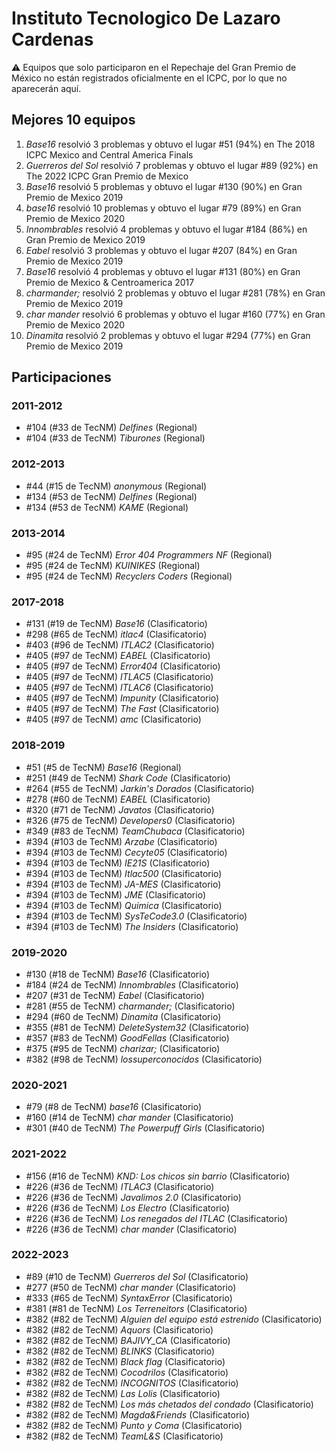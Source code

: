 # Instituto Tecnologico De Lazaro Cardenas

:warning: Equipos que solo participaron en el Repechaje del Gran Premio de México no están registrados oficialmente en el ICPC, por lo que no aparecerán aquí.

## Mejores 10 equipos

1. _Base16_ resolvió 3 problemas y obtuvo el lugar #51 (94%) en The 2018 ICPC Mexico and Central America Finals
1. _Guerreros del Sol_ resolvió 7 problemas y obtuvo el lugar #89 (92%) en The 2022 ICPC Gran Premio de Mexico
1. _Base16_ resolvió 5 problemas y obtuvo el lugar #130 (90%) en Gran Premio de Mexico 2019
1. _base16_ resolvió 10 problemas y obtuvo el lugar #79 (89%) en Gran Premio de Mexico 2020
1. _Innombrables_ resolvió 4 problemas y obtuvo el lugar #184 (86%) en Gran Premio de Mexico 2019
1. _Eabel_ resolvió 3 problemas y obtuvo el lugar #207 (84%) en Gran Premio de Mexico 2019
1. _Base16_ resolvió 4 problemas y obtuvo el lugar #131 (80%) en Gran Premio de Mexico & Centroamerica 2017
1. _charmander;_ resolvió 2 problemas y obtuvo el lugar #281 (78%) en Gran Premio de Mexico 2019
1. _char mander_ resolvió 6 problemas y obtuvo el lugar #160 (77%) en Gran Premio de Mexico 2020
1. _Dinamita_ resolvió 2 problemas y obtuvo el lugar #294 (77%) en Gran Premio de Mexico 2019

## Participaciones

### 2011-2012

- #104 (#33 de TecNM) _Delfines_ (Regional)
- #104 (#33 de TecNM) _Tiburones_ (Regional)

### 2012-2013

- #44 (#15 de TecNM) _anonymous_ (Regional)
- #134 (#53 de TecNM) _Delfines_ (Regional)
- #134 (#53 de TecNM) _KAME_ (Regional)

### 2013-2014

- #95 (#24 de TecNM) _Error 404 Programmers NF_ (Regional)
- #95 (#24 de TecNM) _KUINIKES_ (Regional)
- #95 (#24 de TecNM) _Recyclers Coders_ (Regional)

### 2017-2018

- #131 (#19 de TecNM) _Base16_ (Clasificatorio)
- #298 (#65 de TecNM) _itlac4_ (Clasificatorio)
- #403 (#96 de TecNM) _ITLAC2_ (Clasificatorio)
- #405 (#97 de TecNM) _EABEL_ (Clasificatorio)
- #405 (#97 de TecNM) _Error404_ (Clasificatorio)
- #405 (#97 de TecNM) _ITLAC5_ (Clasificatorio)
- #405 (#97 de TecNM) _ITLAC6_ (Clasificatorio)
- #405 (#97 de TecNM) _Impunity_ (Clasificatorio)
- #405 (#97 de TecNM) _The Fast_ (Clasificatorio)
- #405 (#97 de TecNM) _amc_ (Clasificatorio)

### 2018-2019

- #51 (#5 de TecNM) _Base16_ (Regional)
- #251 (#49 de TecNM) _Shark Code_ (Clasificatorio)
- #264 (#55 de TecNM) _Jarkin's Dorados_ (Clasificatorio)
- #278 (#60 de TecNM) _EABEL_ (Clasificatorio)
- #320 (#71 de TecNM) _Javatos_ (Clasificatorio)
- #326 (#75 de TecNM) _Developers0_ (Clasificatorio)
- #349 (#83 de TecNM) _TeamChubaca_ (Clasificatorio)
- #394 (#103 de TecNM) _Arzabe_ (Clasificatorio)
- #394 (#103 de TecNM) _Cecyte05_ (Clasificatorio)
- #394 (#103 de TecNM) _IE21S_ (Clasificatorio)
- #394 (#103 de TecNM) _Itlac500_ (Clasificatorio)
- #394 (#103 de TecNM) _JA-MES_ (Clasificatorio)
- #394 (#103 de TecNM) _JME_ (Clasificatorio)
- #394 (#103 de TecNM) _Quimica_ (Clasificatorio)
- #394 (#103 de TecNM) _SysTeCode3.0_ (Clasificatorio)
- #394 (#103 de TecNM) _The Insiders_ (Clasificatorio)

### 2019-2020

- #130 (#18 de TecNM) _Base16_ (Clasificatorio)
- #184 (#24 de TecNM) _Innombrables_ (Clasificatorio)
- #207 (#31 de TecNM) _Eabel_ (Clasificatorio)
- #281 (#55 de TecNM) _charmander;_ (Clasificatorio)
- #294 (#60 de TecNM) _Dinamita_ (Clasificatorio)
- #355 (#81 de TecNM) _DeleteSystem32_ (Clasificatorio)
- #357 (#83 de TecNM) _GoodFellas_ (Clasificatorio)
- #375 (#95 de TecNM) _charizar;_ (Clasificatorio)
- #382 (#98 de TecNM) _lossuperconocidos_ (Clasificatorio)

### 2020-2021

- #79 (#8 de TecNM) _base16_ (Clasificatorio)
- #160 (#14 de TecNM) _char mander_ (Clasificatorio)
- #301 (#40 de TecNM) _The Powerpuff Girls_ (Clasificatorio)

### 2021-2022

- #156 (#16 de TecNM) _KND: Los chicos sin barrio_ (Clasificatorio)
- #226 (#36 de TecNM) _ITLAC3_ (Clasificatorio)
- #226 (#36 de TecNM) _Javalimos 2.0_ (Clasificatorio)
- #226 (#36 de TecNM) _Los Electro_ (Clasificatorio)
- #226 (#36 de TecNM) _Los renegados del ITLAC_ (Clasificatorio)
- #226 (#36 de TecNM) _char mander_ (Clasificatorio)

### 2022-2023

- #89 (#10 de TecNM) _Guerreros del Sol_ (Clasificatorio)
- #277 (#50 de TecNM) _char mander_ (Clasificatorio)
- #333 (#65 de TecNM) _SyntaxError_ (Clasificatorio)
- #381 (#81 de TecNM) _Los Terreneitors_ (Clasificatorio)
- #382 (#82 de TecNM) _Alguien del equipo está estrenido_ (Clasificatorio)
- #382 (#82 de TecNM) _Aquors_ (Clasificatorio)
- #382 (#82 de TecNM) _BAJIVY_CA_ (Clasificatorio)
- #382 (#82 de TecNM) _BLINKS_ (Clasificatorio)
- #382 (#82 de TecNM) _Black flag_ (Clasificatorio)
- #382 (#82 de TecNM) _Cocodrilos_ (Clasificatorio)
- #382 (#82 de TecNM) _INCOGNITOS_ (Clasificatorio)
- #382 (#82 de TecNM) _Las Lolis_ (Clasificatorio)
- #382 (#82 de TecNM) _Los más chetados del condado_ (Clasificatorio)
- #382 (#82 de TecNM) _Magda&Friends_ (Clasificatorio)
- #382 (#82 de TecNM) _Punto y Coma_ (Clasificatorio)
- #382 (#82 de TecNM) _TeamL&S_ (Clasificatorio)



